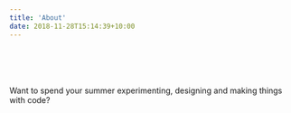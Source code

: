 ```yaml
---
title: 'About'
date: 2018-11-28T15:14:39+10:00
---
```


<br/>
<br/>
<br/>
<br/>
<div class="homepagetext">
 Want to spend your summer experimenting, designing and making things with code?
</div>
